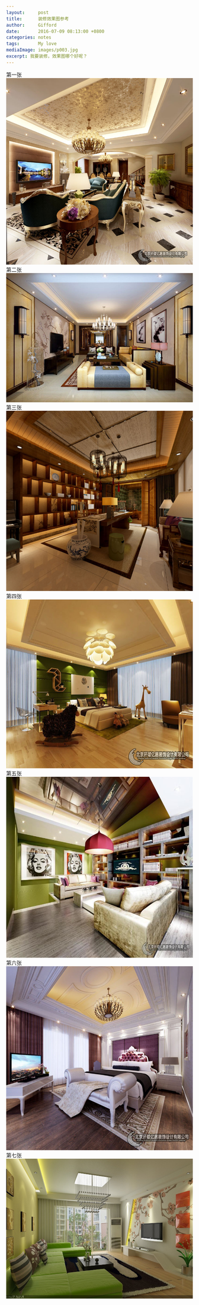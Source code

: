 ```yaml
---
layout:     post
title:      装修效果图参考
author:     Gifford
date:       2016-07-09 08:13:00 +0800
categories: notes
tags:       My love
mediaImage: images/p003.jpg
excerpt: 我要装修，效果图哪个好呢？ 
---
```


 第一张
![1](/images/IMG_1919.JPG)
第二张
![2](/images/IMG_1920.JPG)
第三张
![3](/images/IMG_1921.JPG)
第四张
![4](/images/IMG_1922.JPG)
第五张
![5](/images/IMG_1923.JPG)
第六张
![6](/images/IMG_1924.JPG)
第七张
![4](/images/IMG_1925.JPG)
